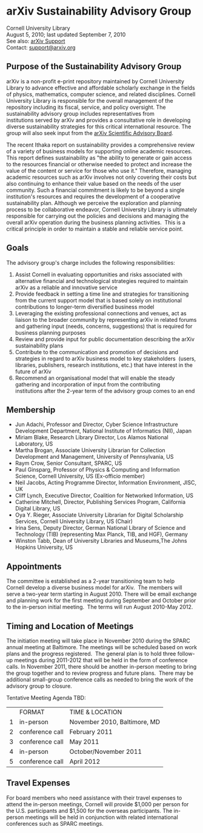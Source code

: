 arXiv Sustainability Advisory Group
===================================

Cornell University Library  
August 5, 2010; last updated September 7, 2010  
See also: [arXiv Support](../../about/governance.md)  
Contact: <support@arxiv.org>

Purpose of the Sustainability Advisory Group
--------------------------------------------

arXiv is a non-profit e-print repository maintained by Cornell
University Library to advance effective and affordable scholarly
exchange in the fields of physics, mathematics, computer science, and
related disciplines. Cornell University Library is responsible for the
overall management of the repository including its fiscal, service, and
policy oversight. The sustainability advisory group includes
representatives from institutions served by arXiv and provides a
consultative role in developing diverse sustainability strategies for
this critical international resource. The group will also seek input
from the [arXiv Scientific Advisory
Board](http://arxiv.org/help/scientific_ad_board).

The recent Ithaka report on sustainability provides a comprehensive
review of a variety of business models for supporting online academic
resources. This report defines sustainability as "the ability to
generate or gain access to the resources financial or otherwise needed
to protect and increase the value of the content or service for those
who use it." Therefore, managing academic resources such as arXiv
involves not only covering their costs but also continuing to enhance
their value based on the needs of the user community. Such a financial
commitment is likely to be beyond a single institution's resources and
requires the development of a cooperative sustainability plan. Although
we perceive the exploration and planning process to be collaborative
endeavor, Cornell University Library is ultimately responsible for
carrying out the policies and decisions and managing the overall arXiv
operation during the business planning activities.  This is a critical
principle in order to maintain a stable and reliable service point.

Goals
-----

The advisory group's charge includes the following responsibilities:

1.  Assist Cornell in evaluating opportunities and risks associated with
    alternative financial and technological strategies required to
    maintain arXiv as a reliable and innovative service
2.  Provide feedback in setting a time line and strategies for
    transitioning from the current support model that is based solely on
    institutional contributions to longer-term diversified business
    model
3.  Leveraging the existing professional connections and venues, act as
    liaison to the broader community by representing arXiv in related
    forums and gathering input (needs, concerns, suggestions) that is
    required for business planning purposes
4.  Review and provide input for public documentation describing the
    arXiv sustainability plans
5.  Contribute to the communication and promotion of decisions and
    strategies in regard to arXiv business model to key stakeholders 
    (users, libraries, publishers, research institutions, etc.) that
    have interest in the future of arXiv
6.  Recommend an organisational model that will enable the steady
    gathering and incorporation of input from the contributing
    institutions after the 2-year term of the advisory group comes to an
    end

Membership
----------

-   Jun Adachi, Professor and Director, Cyber Science Infrastructure
    Development Department, National Institute of Informatics (NII),
    Japan
-   Miriam Blake, Research Library Director, Los Alamos National
    Laboratory, US
-   Martha Brogan, Associate University Librarian for Collection
    Development and Management, University of Pennsylvania, US
-   Raym Crow, Senior Consultant, SPARC, US
-   Paul Ginsparg, Professor of Physics & Computing and Information
    Science, Cornell University, US (Ex-officio member)
-   Neil Jacobs, Acting Programme Director, Information Environment,
    JISC, UK
-   Cliff Lynch, Executive Director, Coalition for Networked
    Information, US
-   Catherine Mitchell, Director, Publishing Services Program,
    California Digital Library, US
-   Oya Y. Rieger, Associate University Librarian for Digital
    Scholarship Services, Cornell University Library, US (Chair)
-   Irina Sens, Deputy Director, German National Library of Science and
    Technology (TIB) (representing Max Planck, TIB, and HGF), Germany
-   Winston Tabb, Dean of University Libraries and Museums,The Johns
    Hopkins University, US

Appointments
------------

The committee is established as a 2-year transitioning team to help
Cornell develop a diverse business model for arXiv.  The members will
serve a two-year term starting in August 2010. There will be email
exchange and planning work for the first meeting during September and
October prior to the in-person initial meeting.  The terms will run
August 2010-May 2012.

Timing and Location of Meetings
-------------------------------

The initiation meeting will take place in November 2010 during the SPARC
annual meeting at Baltimore. The meetings will be scheduled based on
work plans and the progress registered.  The general plan is to
hold three follow-up meetings during 2011-2012 that will be held in the
form of conference calls. In November 2011, there should be another
in-person meeting to bring the group together and to review progress and
future plans.  There may be additional small-group conference calls as
needed to bring the work of the advisory group to closure.

Tentative Meeting Agenda TBD:

<table>
<tbody>
<tr class="odd">
<td></td>
<td>FORMAT</td>
<td>TIME &amp; LOCATION</td>
</tr>
<tr class="even">
<td>1</td>
<td>in-person</td>
<td>November 2010, Baltimore, MD</td>
</tr>
<tr class="odd">
<td>2</td>
<td>conference call</td>
<td>February 2011</td>
</tr>
<tr class="even">
<td>3</td>
<td>conference call</td>
<td>May 2011</td>
</tr>
<tr class="odd">
<td>4</td>
<td>in-person</td>
<td>October/November 2011</td>
</tr>
<tr class="even">
<td>5</td>
<td>conference call</td>
<td>April 2012</td>
</tr>
</tbody>
</table>

Travel Expenses
---------------

For board members who need assistance with their travel expenses to
attend the in-person meetings, Cornell will provide \$1,000 per person
for the U.S. participants and \$1,500 for the overseas participants. The
in-person meetings will be held in conjunction with related
international conferences such as SPARC meetings.
